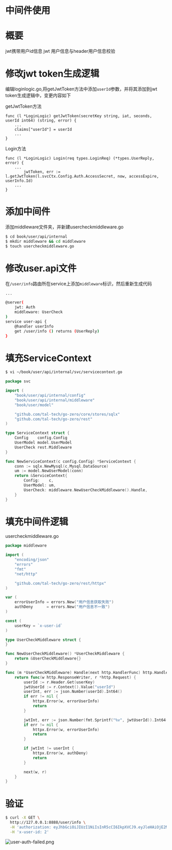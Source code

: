 # 中间件使用

# 概要


jwt携带用户id信息
jwt 用户信息与header用户信息校验


# 修改jwt token生成逻辑


编辑loginlogic.go,将getJwtToken方法中添加`userId`参数，并将其添加到jwt token生成逻辑中，变更内容如下


getJwtToken方法


```golang
func (l *LoginLogic) getJwtToken(secretKey string, iat, seconds, userId int64) (string, error) {
	...
	claims["userId"] = userId 
	...
}
```


Login方法


```golang
func (l *LoginLogic) Login(req types.LoginReq) (*types.UserReply, error) {
	...
		jwtToken, err := l.getJwtToken(l.svcCtx.Config.Auth.AccessSecret, now, accessExpire, userInfo.Id)
    ...
}
```


# 添加中间件


添加middleware文件夹，并新建usercheckmiddleware.go


```bash
$ cd book/user/api/internal
$ mkdir middleware && cd middleware
$ touch usercheckmiddleware.go
```


# 修改user.api文件


在`/user/info`路由所在service上添加`middleware`标识，然后重新生成代码


```bash
...

@server(
	jwt: Auth
	middleware: UserCheck
)
service user-api {
	@handler userInfo
	get /user/info () returns (UserReply)
}
```


# 填充ServiceContext
```bash
$ vi ~/book/user/api/internal/svc/servicecontext.go
```


```go
package svc

import (
	"book/user/api/internal/config"
	"book/user/api/internal/middleware"
	"book/user/model"

	"github.com/tal-tech/go-zero/core/stores/sqlx"
	"github.com/tal-tech/go-zero/rest"
)

type ServiceContext struct {
	Config    config.Config
	UserModel model.UserModel
	UserCheck rest.Middleware
}

func NewServiceContext(c config.Config) *ServiceContext {
	conn := sqlx.NewMysql(c.Mysql.DataSource)
	um := model.NewUserModel(conn)
	return &ServiceContext{
		Config:    c,
		UserModel: um,
		UserCheck: middleware.NewUserCheckMiddleware().Handle,
	}
}
```


# 填充中间件逻辑


usercheckmiddleware.go


```go
package middleware

import (
	"encoding/json"
	"errors"
	"fmt"
	"net/http"

	"github.com/tal-tech/go-zero/rest/httpx"
)

var (
	errorUserInfo = errors.New("用户信息获取失败")
	authDeny      = errors.New("用户信息不一致")
)

const (
	userKey = `x-user-id`
)

type UserCheckMiddleware struct {
}

func NewUserCheckMiddleware() *UserCheckMiddleware {
	return &UserCheckMiddleware{}
}

func (m *UserCheckMiddleware) Handle(next http.HandlerFunc) http.HandlerFunc {
	return func(w http.ResponseWriter, r *http.Request) {
		userId := r.Header.Get(userKey)
		jwtUserId := r.Context().Value("userId")
		userInt, err := json.Number(userId).Int64()
		if err != nil {
			httpx.Error(w, errorUserInfo)
			return
		}

		jwtInt, err := json.Number(fmt.Sprintf("%v", jwtUserId)).Int64()
		if err != nil {
			httpx.Error(w, errorUserInfo)
			return
		}

		if jwtInt != userInt {
			httpx.Error(w, authDeny)
			return
		}

		next(w, r)
	}
}
```


# 验证


```bash
$ curl -X GET \
  http://127.0.0.1:8888/user/info \
  -H 'authorization: eyJhbGciOiJIUzI1NiIsInR5cCI6IkpXVCJ9.eyJleHAiOjE2MDM2NDA5NTMsImlhdCI6MTYwMzU1NDU1MywidXNlcklkIjoxfQ.clyoXd7_5AJLJ_y41Wc8g9nmzvmO2qPYu_JIODK_RAQ' \
  -H 'x-user-id: 2'
```


![user-auth-failed.png](https://cdn.nlark.com/yuque/0/2020/png/465993/1603555726300-90bdb881-ccfc-4b05-8ff5-c83e61b572e4.png#align=left&display=inline&height=616&margin=%5Bobject%20Object%5D&name=user-auth-failed.png&originHeight=616&originWidth=2224&size=137447&status=done&style=none&width=2224)


<Vssue title="中间件使用" />
